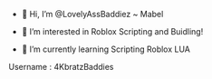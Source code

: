 - 👋 Hi, I’m @LovelyAssBaddiez ~ Mabel

- 👀 I’m interested in Roblox Scripting and Buidling!

- 🌱 I’m currently learning Scripting Roblox LUA 

Username : 4KbratzBaddies
<!---
LovelyAssBaddiezMabel/LovelyAssBaddiezMabel is a ✨ special ✨ repository because its `README.md` (this file) appears on your GitHub profile.
You can click the Preview link to take a look at your changes.
--->
